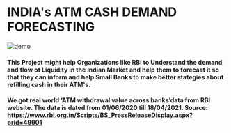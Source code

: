# INDIA's ATM CASH DEMAND FORECASTING

![demo](https://github.com/tripathiGithub/TimeSeries-ATM_cash_demand_forecasting/TimeSeries.png)

#### This Project might help Organizations like RBI to Understand the demand and flow of Liquidity in the Indian Market and help them to forecast it so that they can inform and help Small Banks to make better stategies about refilling cash in their ATM's.

#### We got real world ‘ATM withdrawal value across banks’data from RBI website. The data is dated from 01/06/2020 till 18/04/2021. Source: https://www.rbi.org.in/Scripts/BS_PressReleaseDisplay.aspx?prid=49901
